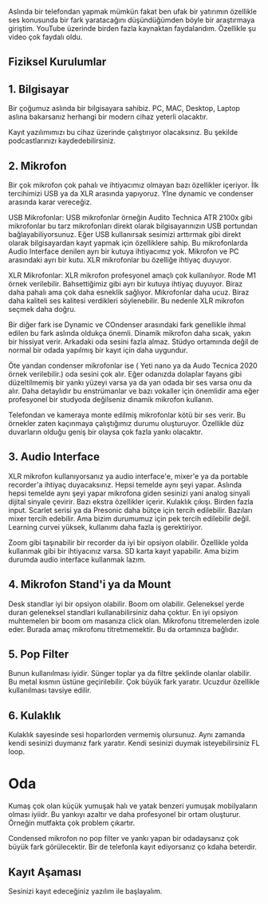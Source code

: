 Aslında bir telefondan yapmak mümkün fakat ben ufak bir yatırımın özellikle ses konusunda bir fark yaratacağını düşündüğümden böyle bir araştırmaya giriştim.
YouTube üzerinde birden fazla kaynaktan faydalandım. Özellikle şu video çok faydalı oldu. 

## Fiziksel Kurulumlar

## 1. Bilgisayar

Bir çoğumuz aslında bir bilgisayara sahibiz. PC, MAC, Desktop, Laptop aslına bakarsanız herhangi bir modern cihaz yeterli olacaktır.

Kayıt yazılımımızı bu cihaz üzerinde çalıştırıyor olacaksınız. Bu şekilde podcastlarınızı kaydedebilirsiniz.

## 2. Mikrofon

Bir çok mikrofon çok pahalı ve ihtiyacımız olmayan bazı özellikler içeriyor.  İlk tercihimizi USB ya da XLR arasında yapıyoruz. Yİne dynamic ve condenser arasında karar vereceğiz.

USB Mikrofonlar: USB mikrofonlar örneğin Audito Technica ATR 2100x gibi mikrofonlar bu tarz mikrofonları direkt olarak bilgisayarınızın USB portundan bağlayabiliyorsunuz.
Eğer USB kullanırsak sesimizi arttırmak gibi direkt olarak bilgisayardan kayıt yapmak için özelliklere sahip. Bu mikrofonlarda Audio Interface denilen ayrı bir kutuya ihtiyacımız yok.
Mikrofon ve PC arasındaki ayrı bir kutu. XLR mikrofonlar bu özelliğe ihtiyaç duyuyor.

XLR Mikrofonlar: XLR mikrofon profesyonel amaçlı çok kullanılıyor. Rode M1 örnek verilebilir. Bahsettiğimiz gibi ayrı bir kutuya ihtiyaç duyuyor. Biraz daha pahalı ama çok daha esneklik sağlıyor.
Mikrofonlar daha ucuz. Biraz daha kaliteli ses kalitesi verdikleri söylenebilir. Bu nedenle XLR mikrofon seçmek daha doğru.

Bir diğer fark ise Dynamic ve COndenser arasındaki fark genellikle ihmal edilen bu fark aslında oldukça önemli. Dinamik mikrofon daha sıcak, yakın bir hissiyat verir. Arkadaki oda sesini fazla almaz.
Stüdyo ortamında değil de normal bir odada yapılmış bir kayıt için daha uygundur. 

Öte yandan condenser mikrofonlar ise ( Yeti nano ya da Audo Tecnica 2020 örnek verilebilir.) oda sesini çok alır. 
Eğer odanızda dolaplar fayans gibi düzeltilmemiş bir yankı yüzeyi varsa ya da yan odada bir ses varsa onu da alır. 
Daha detaylıdır bu enstrümanlar ve bazı vokaller için önemlidir ama eğer profesyonel bir studyoda değilseniz dinamik mikrofon kullanın.

Telefondan ve kameraya monte edilmiş mikrofonlar kötü bir ses verir. Bu örnekler zaten kaçınmaya çalıştığımız durumu oluşturuyor. Özellikle düz duvarların olduğu geniş bir olaysa çok fazla yankı olacaktır.

## 3. Audio Interface

XLR mikrofon kullanıyorsanız ya audio interface'e, mixer'e ya da portable recorder'a ihtiyaç duyacaksınız. Hepsi temelde aynı şeyi yapar. 
Aslında hepsi temelde aynı şeyi yapar mikrofona giden sesinizi yani analog sinyali dijital sinyale çevirir. Bazı ekstra özellikler içerir. Kulaklık çıkışı. 
Birden fazla input. Scarlet serisi ya da Presonic daha bütçe için tercih edilebilir. Bazıları mixer tercih edebilir. Ama bizim durumumuz için pek tercih edilebilir değil.
Learning curvei yüksek, kullanımı daha fazla iş gerektiriyor. 

Zoom gibi taşınabilir bir recorder da iyi bir opsiyon olabilir. Özellikle yolda kullanmak gibi bir ihtiyacınız varsa. SD karta kayıt yapabilir.
Ama bizim durumda audio interface kullanmak lazım.

## 4. Mikrofon Stand'i ya da Mount

Desk standlar iyi bir opsiyon olabilir. Boom om olabilir. Geleneksel yerde duran geleneksel standlari kullanabilirsiniz daha çoktur. 
En iyi opsiyon muhtemelen bir boom om masanıza click olan. Mikrofonu titremelerden izole eder. Burada amaç mikrofonu titretmemektir. 
Bu da ortamnıza bağlıdır.

## 5. Pop Filter

Bunun kullanılması iyidir. Sünger toplar ya da filtre şeklinde olanlar olabilir. Bu metal kısmın üstüne geçirilebilir. Çok büyük fark yaratır.
Ucuzdur özellikle kullanılması tavsiye edilir. 

## 6. Kulaklık

Kulaklık sayesinde sesi hoparlorden vermemiş olursunuz. Aynı zamanda kendi sesinizi duymanız fark yaratır.
Kendi sesinizi duymak isteyebilirsiniz FL loop.

# Oda

Kumaş çok olan küçük yumuşak halı ve yatak benzeri yumuşak mobilyaların olması iyiidr. Bu yankıyı azaltır ve daha profesyonel bir ortam oluşturur. 
Örneğin mutfakta çok problem çıkartır.

Condensed mikrofon no pop filter ve yankı yapan bir odadaysanız çok büyük fark görülecektir. Bir de telefonla kayıt ediyorsanız ço kdaha beterdir.

## Kayıt Aşaması

Sesinizi kayıt edeceğiniz yazılım ile başlayalım. 
